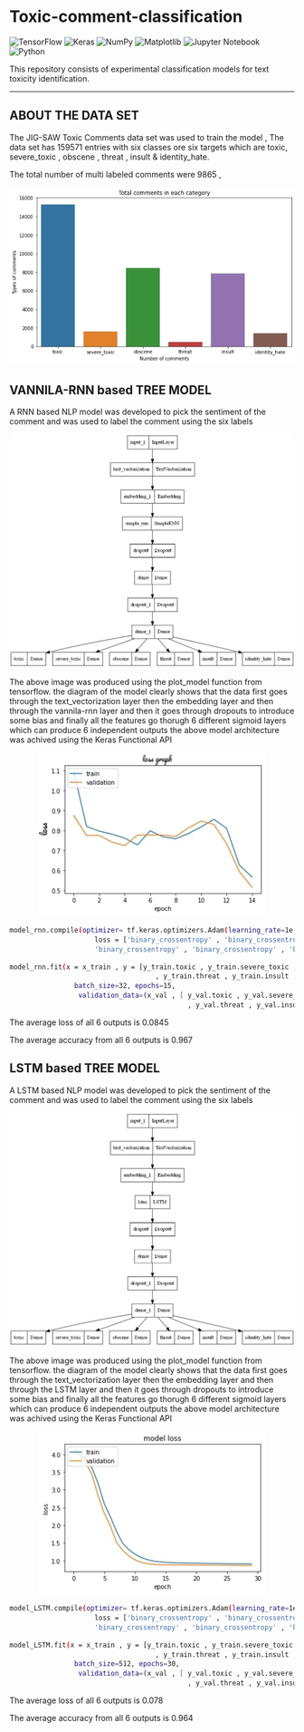 # Toxic-comment-classification
![TensorFlow](https://img.shields.io/badge/TensorFlow-%23FF6F00.svg?style=for-the-badge&logo=TensorFlow&logoColor=white) ![Keras](https://img.shields.io/badge/Keras-%23D00000.svg?style=for-the-badge&logo=Keras&logoColor=white) ![NumPy](https://img.shields.io/badge/numpy-%23013243.svg?style=for-the-badge&logo=numpy&logoColor=white) ![Matplotlib](https://img.shields.io/badge/Matplotlib-%23ffffff.svg?style=for-the-badge&logo=Matplotlib&logoColor=black) ![Jupyter Notebook](https://img.shields.io/badge/jupyter-%23FA0F00.svg?style=for-the-badge&logo=jupyter&logoColor=white) ![Python](https://img.shields.io/badge/python-3670A0?style=for-the-badge&logo=python&logoColor=ffdd54)

This repository consists of experimental classification models for text toxicity identification.
_____________

## ABOUT THE DATA SET
The JIG-SAW Toxic Comments data set was used to train the model , The data set has 159571 entries with six classes ore six targets which are toxic, severe_toxic , obscene , threat , insult & identity_hate.

The total number of multi labeled comments were 9865 , 

<p align="center">
  <img src="https://github.com/VIKNESH1211/Toxic-comment-classification/blob/main/clean/multi.jpg?raw=true" width="700" alt="accessibility text">
</p>

##  VANNILA-RNN based TREE MODEL
A RNN based NLP model was developed to pick the sentiment of the comment and was used to label the comment using the six labels

<p align="center">
  <img src="https://github.com/VIKNESH1211/Toxic-comment-classification/blob/main/RNN/model.png?raw=true" width="700" alt="accessibility text">
</p>

The above image was produced using the plot_model function from tensorflow.
the diagram of the model clearly shows that the data first goes through the text_vectorization layer then the embedding layer and then through the vannila-rnn layer and then it goes through dropouts to introduce some bias and finally all the features go thorugh 6 different sigmoid layers which can produce 6 independent outputs
the above model architecture was achived using the Keras Functional API

<p align="center">
  <img src="https://github.com/VIKNESH1211/Toxic-comment-classification/blob/main/RNN/image.png?raw=true" width="400" alt="accessibility text">
</p>

```sh
model_rnn.compile(optimizer= tf.keras.optimizers.Adam(learning_rate=1e-5)  ,
                     loss = ['binary_crossentropy' , 'binary_crossentropy' , 'binary_crossentropy' , 
                     'binary_crossentropy' , 'binary_crossentropy' , 'binary_crossentropy'] , metrics='accuracy')
```
```sh
model_rnn.fit(x = x_train , y = [y_train.toxic , y_train.severe_toxic , y_train.obscene 
                                    , y_train.threat , y_train.insult , y_train.identity_hate] ,
                batch_size=32, epochs=15,
                 validation_data=(x_val , [ y_val.toxic , y_val.severe_toxic , y_val.obscene 
                                            , y_val.threat , y_val.insult , y_val.identity_hate]))
```

The average loss of all 6 outputs is 0.0845

The average accuracy from all 6 outputs is 0.967

##  LSTM based TREE MODEL
A LSTM based NLP model was developed to pick the sentiment of the comment and was used to label the comment using the six labels

<p align="center">
  <img src="https://github.com/VIKNESH1211/Toxic-comment-classification/blob/main/LSTM/model.png?raw=true width="700" alt="accessibility text">
</p>

The above image was produced using the plot_model function from tensorflow.
the diagram of the model clearly shows that the data first goes through the text_vectorization layer then the embedding layer and then through the LSTM layer and then it goes through dropouts to introduce some bias and finally all the features go thorugh 6 different sigmoid layers which can produce 6 independent outputs
the above model architecture was achived using the Keras Functional API

<p align="center">
  <img src="https://github.com/VIKNESH1211/Toxic-comment-classification/blob/main/LSTM/LSTM_LOSS.jpg?raw=true" width="400" alt="accessibility text">
</p>

```sh
model_LSTM.compile(optimizer= tf.keras.optimizers.Adam(learning_rate=1e-5 ) ,   
                     loss = ['binary_crossentropy' , 'binary_crossentropy' , 'binary_crossentropy' , 
                     'binary_crossentropy' , 'binary_crossentropy' , 'binary_crossentropy'] , metrics= ["accuracy"])
```
```sh
model_LSTM.fit(x = x_train , y = [y_train.toxic , y_train.severe_toxic , y_train.obscene 
                                    , y_train.threat , y_train.insult , y_train.identity_hate] ,
                batch_size=512, epochs=30,
                 validation_data=(x_val , [ y_val.toxic , y_val.severe_toxic , y_val.obscene 
                                            , y_val.threat , y_val.insult , y_val.identity_hate]))
```

The average loss of all 6 outputs is 0.078

The average accuracy from all 6 outputs is 0.964

